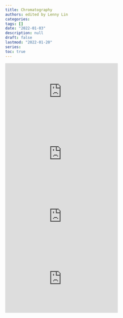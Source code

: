 ```yaml
---
title: Chromatography
authors: edited by Lenny Lin
categories: 
tags: []
date: "2022-01-03"
description: null
draft: false
lastmod: "2022-01-20"
series: 
toc: true
---
```



<!--more-->

<iframe width="360" height="200" src="https://www.youtube.com/embed/2QVCxK0QPeg" title="Tosoh Basics - What is chromatography?" frameborder="0" allow="accelerometer; autoplay; clipboard-write; encrypted-media; gyroscope; picture-in-picture" allowfullscreen></iframe>


<iframe width="360" height="200" src="https://www.youtube.com/embed/_CWtWeEN7is" title="Tosoh: Principles of Chromatography" frameborder="0" allow="accelerometer; autoplay; clipboard-write; encrypted-media; gyroscope; picture-in-picture" allowfullscreen></iframe>


<iframe width="360" height="200" src="https://www.youtube.com/embed/UAnoEpdq0xg" title="Tosoh: Mixed Mode Chromatography" frameborder="0" allow="accelerometer; autoplay; clipboard-write; encrypted-media; gyroscope; picture-in-picture" allowfullscreen></iframe>


<iframe width="360" height="200" src="https://www.youtube.com/embed/-ajxqELsCFM" title="Tosoh: Reversed Phase Chromatography" frameborder="0" allow="accelerometer; autoplay; clipboard-write; encrypted-media; gyroscope; picture-in-picture" allowfullscreen></iframe>


